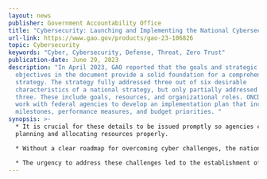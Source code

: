 ```yaml
---
layout: news
publisher: Government Accountability Office
title: "Cybersecurity: Launching and Implementing the National Cybersecurity Strategy"
url-link: https://www.gao.gov/products/gao-23-106826
topic: Cybersecurity
keywords: "Cyber, Cybersecurity, Defense, Threat, Zero Trust" 
publication-date: June 29, 2023
description: "In April 2023, GAO reported that the goals and strategic
  objectives in the document provide a solid foundation for a comprehensive
  strategy. The strategy fully addressed three out of six desirable
  characteristics of a national strategy, but only partially addressed the other
  three. These include goals, resources, and organizational roles. ONCD plans to
  work with federal agencies to develop an implementation plan that includes
  milestones, performance measures, and budget priorities. "
synopsis: >-
  * It is crucial for these details to be issued promptly so agencies can start
  planning and allocating resources properly.

  * Without a clear roadmap for overcoming cyber challenges, the nation will lack guidance. GAO has designated ensuring cybersecurity as a high-risk issue because federal agencies and critical infrastructure rely on information systems.

  * The urgency to address these challenges led to the establishment of the Office of the National Cyber Director, responsible for developing and implementing a comprehensive national strategy.
---
```

